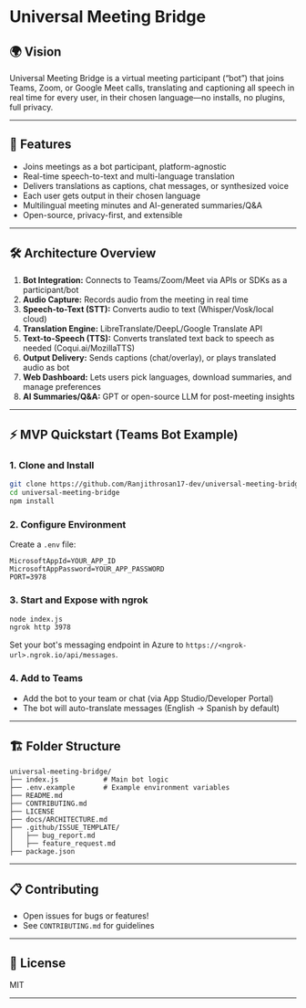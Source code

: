 # Universal Meeting Bridge

## 🌍 Vision

Universal Meeting Bridge is a virtual meeting participant (“bot”) that joins Teams, Zoom, or Google Meet calls, translating and captioning all speech in real time for every user, in their chosen language—no installs, no plugins, full privacy.

---

## 🚀 Features

- Joins meetings as a bot participant, platform-agnostic
- Real-time speech-to-text and multi-language translation
- Delivers translations as captions, chat messages, or synthesized voice
- Each user gets output in their chosen language
- Multilingual meeting minutes and AI-generated summaries/Q&A
- Open-source, privacy-first, and extensible

---

## 🛠️ Architecture Overview

1. **Bot Integration:** Connects to Teams/Zoom/Meet via APIs or SDKs as a participant/bot
2. **Audio Capture:** Records audio from the meeting in real time
3. **Speech-to-Text (STT):** Converts audio to text (Whisper/Vosk/local cloud)
4. **Translation Engine:** LibreTranslate/DeepL/Google Translate API
5. **Text-to-Speech (TTS):** Converts translated text back to speech as needed (Coqui.ai/MozillaTTS)
6. **Output Delivery:** Sends captions (chat/overlay), or plays translated audio as bot
7. **Web Dashboard:** Lets users pick languages, download summaries, and manage preferences
8. **AI Summaries/Q&A:** GPT or open-source LLM for post-meeting insights

---

## ⚡ MVP Quickstart (Teams Bot Example)

### 1. Clone and Install

```bash
git clone https://github.com/Ranjithrosan17-dev/universal-meeting-bridge.git
cd universal-meeting-bridge
npm install
```

### 2. Configure Environment

Create a `.env` file:

```
MicrosoftAppId=YOUR_APP_ID
MicrosoftAppPassword=YOUR_APP_PASSWORD
PORT=3978
```

### 3. Start and Expose with ngrok

```bash
node index.js
ngrok http 3978
```
Set your bot's messaging endpoint in Azure to `https://<ngrok-url>.ngrok.io/api/messages`.

### 4. Add to Teams

- Add the bot to your team or chat (via App Studio/Developer Portal)
- The bot will auto-translate messages (English → Spanish by default)

---

## 🏗️ Folder Structure

```
universal-meeting-bridge/
├── index.js           # Main bot logic
├── .env.example       # Example environment variables
├── README.md
├── CONTRIBUTING.md
├── LICENSE
├── docs/ARCHITECTURE.md
├── .github/ISSUE_TEMPLATE/
│   ├── bug_report.md
│   ├── feature_request.md
├── package.json
```

---

## 📋 Contributing

- Open issues for bugs or features!
- See `CONTRIBUTING.md` for guidelines

---

## 📄 License

MIT

---
